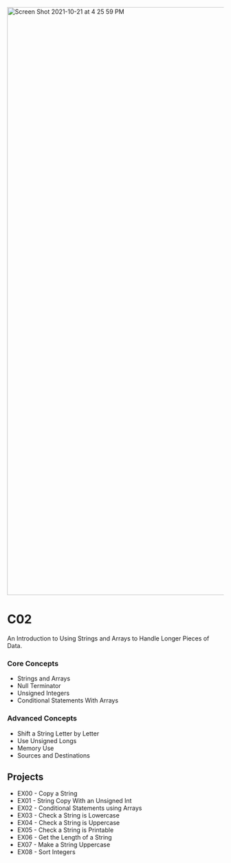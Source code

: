 <img width="1366" alt="Screen Shot 2021-10-21 at 4 25 59 PM" src="https://user-images.githubusercontent.com/58959408/138220015-c6fefcf6-ca4b-4b0a-9090-08086da6ea18.png">

# C02

An Introduction to Using Strings and Arrays to Handle Longer Pieces of Data.

### Core Concepts 
- Strings and Arrays
- Null Terminator
- Unsigned Integers
- Conditional Statements With Arrays

### Advanced Concepts
- Shift a String Letter by Letter
- Use Unsigned Longs
- Memory Use
- Sources and Destinations

## Projects
- EX00 - Copy a String
- EX01 - String Copy With an Unsigned Int
- EX02 - Conditional Statements using Arrays
- EX03 - Check a String is Lowercase
- EX04 - Check a String is Uppercase
- EX05 - Check a String is Printable
- EX06 - Get the Length of a String
- EX07 - Make a String Uppercase
- EX08 - Sort Integers
